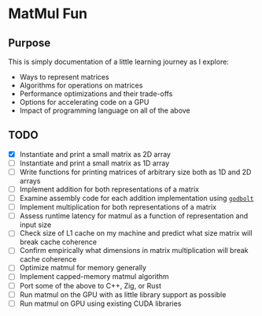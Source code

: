# MatMul Fun

## Purpose

This is simply documentation of a little learning journey as I explore:

- Ways to represent matrices
- Algorithms for operations on matrices
- Performance optimizations and their trade-offs
- Options for accelerating code on a GPU
- Impact of programming language on all of the above

## TODO

- [x] Instantiate and print a small matrix as 2D array
- [ ] Instantiate and print a small matrix as 1D array
- [ ] Write functions for printing matrices of arbitrary size both as 1D and 2D arrays
- [ ] Implement addition for both representations of a matrix
- [ ] Examine assembly code for each addition implementation using [`godbolt`](https://godbolt.org)
- [ ] Implement multiplication for both representations of a matrix
- [ ] Assess runtime latency for matmul as a function of representation and input size
- [ ] Check size of L1 cache on my machine and predict what size matrix will break cache coherence
- [ ] Confirm empirically what dimensions in matrix multiplication will break cache coherence
- [ ] Optimize matmul for memory generally
- [ ] Implement capped-memory matmul algorithm
- [ ] Port some of the above to C++, Zig, or Rust
- [ ] Run matmul on the GPU with as little library support as possible
- [ ] Run matmul on GPU using existing CUDA libraries
